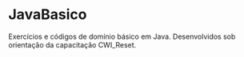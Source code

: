 # JavaBasico
Exercícios e códigos de domínio básico em Java. Desenvolvidos sob orientação da capacitação CWI_Reset.
